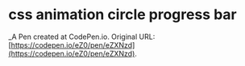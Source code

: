 # css animation circle progress bar
 _A Pen created at CodePen.io. Original URL: [https://codepen.io/eZ0/pen/eZXNzd](https://codepen.io/eZ0/pen/eZXNzd).

 